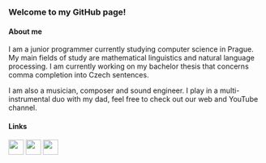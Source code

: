 ### Welcome to my GitHub page!

#### About me

I am a junior programmer currently studying computer science in Prague. My main fields of study are mathematical linguistics and natural language processing. I am currently working on my bachelor thesis that concerns comma completion into Czech sentences.

I am also a musician, composer and sound engineer. I play in a multi-instrumental duo with my dad, feel free to check out our web and YouTube channel.

#### Links

[<img src="https://github.com/klimarichard/project_euler/wiki/img/github.png" height="30"/>][github]          [<img src="https://github.com/klimarichard/project_euler/wiki/img/klimaduet.png" height="30"/>][klimaduet]            [<img src="https://github.com/klimarichard/project_euler/wiki/img/youtube.png" height="30"/>][youtube]



[github]: https://github.com/klimarichard	" My GitHub page"
[klimaduet]: http://klimaduet.cz/en/	"Klíma Duet homepage"
[youtube]: https://www.youtube.com/channel/UCvuP-pZP0D4bt1RkyP42k2A	"YouTube of Klíma Duet"